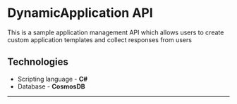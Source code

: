 # DynamicApplication API

This is a sample application management API which allows users to create custom application templates and collect responses from users

## Technologies
- Scripting language - **C#**
- Database - **CosmosDB**

---
